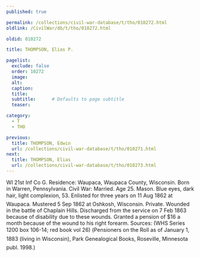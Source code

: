 ```yaml
---
published: true

permalink: /collections/civil-war-database/t/tho/010272.html
oldlink: /CivilWar/db/t/tho/010272.html

oldid: 010272

title: THOMPSON, Elias P.

pagelist:
  exclude: false
  order: 10272
  image: 
  alt:
  caption:
  title:
  subtitle:      # Defaults to page subtitle
  teaser:

category: 
  - T 
  - THO

previous:
  title: THOMPSON, Edwin
  url: /collections/civil-war-database/t/tho/010271.html  
next:
  title: THOMPSON, Elias
  url: /collections/civil-war-database/t/tho/010273.html   
---
```

WI 21st Inf Co G. Residence: Waupaca, Waupaca County, Wisconsin. Born in Warren, Pennsylvania. Civil War: Married. Age 25. Mason. Blue eyes, dark hair, light complexion, 5&#146;3&#148;. Enlisted for three years on 11 Aug 1862 at Waupaca. Mustered 5 Sep 1862 at Oshkosh, Wisconsin. Private. Wounded in the battle of Chaplain Hills. Discharged from the service on 7 Feb 1863 because of disability due to these wounds. Granted a pension of $16 a month because of the wound to his right forearm. Sources: (WHS Series 1200 box 106-14; red book vol 26) (&#147;Pensioners on the Roll as of January 1, 1883 (living in Wisconsin)&#148;, Park Genealogical Books, Roseville, Minnesota publ. 1998.)